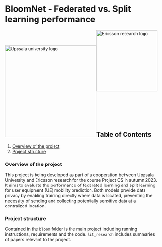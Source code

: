 # BloomNet - Federated vs. Split learning performance

<div id=images>
<img style="float:left; padding-top:50px" src="https://www.uu.se/images/18.17dda5f1791cdbd287d9b55/1622452923523/uu-logo-red.svg" alt="Uppsala university logo" width="300" height="300"/>

<img style="float:left; clear: inline-end" src="https://logos-world.net/wp-content/uploads/2020/12/Ericsson-Logo-2009-2018-700x394.png" alt="Ericsson research logo" width="auto" height="200"/>

</div>

<div id="content" style="padding-top:300px">

## Table of Contents

1. [Overview of the project](#overview)
2. [Project structure](#struct)

### Overview of the project <a name="overview"></a>

This project is being developed as part of a cooperation between Uppsala University and Ericsson research for the course Project CS in autumn 2023. It aims to evaluate the performance of federated learning and split learning for user equipment (UE) mobility prediction. Both models provide data privacy by enabling training directly where data is located, preventing the necessity of sending and collecting potentially sensitive data at a centralized location.

### Project structure <a name="struct"></a>

Contained in the ```bloom``` folder is the main project including running instructions, requirements and the code. ```lit_research``` includes summaries of papers relevant to the project.

</div>
